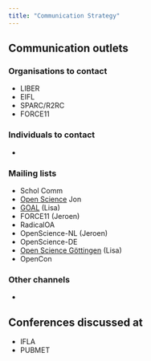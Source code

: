 ```yaml
---
title: "Communication Strategy"
---
```


## Communication outlets

### Organisations to contact

* LIBER
* EIFL
* SPARC/R2RC
* FORCE11 

### Individuals to contact

* 

### Mailing lists

* Schol Comm
* [Open Science](https://lists.okfn.org/mailman/listinfo/open-science) Jon
* [GOAL](http://mailman.ecs.soton.ac.uk/pipermail/goal/) (Lisa)
* FORCE11 (Jeroen)
* RadicalOA
* OpenScience-NL (Jeroen)
* OpenScience-DE
* [Open Science Göttingen](https://listserv.gwdg.de/mailman/listinfo/openscience) (Lisa)
* OpenCon

### Other channels

*

## Conferences discussed at 

* IFLA
* PUBMET

